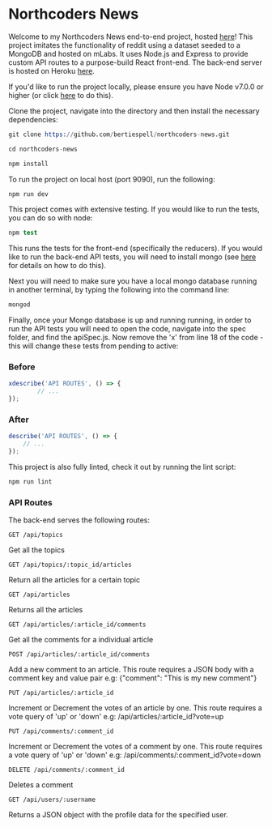 
# Northcoders News

Welcome to my Northcoders News end-to-end project, hosted [here](http://utopian-dreams.surge.sh/)! This project imitates the functionality of reddit using a dataset seeded to a MongoDB and hosted on mLabs. It uses Node.js and Express to provide custom API routes to a purpose-build React front-end. The back-end server is hosted on Heroku [here](https://pure-plateau-45897.herokuapp.com/api).

If you'd like to run the project locally, please ensure you have Node v7.0.0 or higher (or click [here](https://nodejs.org/en/download/) to do this).

Clone the project, navigate into the directory and then install the necessary dependencies:

```s
git clone https://github.com/bertiespell/northcoders-news.git 

cd northcoders-news

npm install

```

To run the project on local host (port 9090), run the following:

```s
npm run dev

```

This project comes with extensive testing. If you would like to run the tests, you can do so with node:

```s
npm test

```

This runs the tests for the front-end (specifically the reducers). If you would like to run the back-end API tests, you will need to install mongo (see [here](https://www.mongodb.com/download-center#community) for details on how to do this).

Next you will need to make sure you have a local mongo database running in another terminal, by typing the following into the command line:

```s
mongod

```

Finally, once your Mongo database is up and running running, in order to run the API tests you will need to open the code, navigate into the spec folder, and find the apiSpec.js. Now remove the 'x' from line 18 of the code - this will change these tests from pending to active:

### Before
```javascript
xdescribe('API ROUTES', () => {
        // ...
});

```

### After
```javascript
describe('API ROUTES', () => {
    // ...
});

```

This project is also fully linted, check it out by running the lint script:

```s
npm run lint

```

### API Routes

The back-end serves the following routes:

```
GET /api/topics
```
Get all the topics

```
GET /api/topics/:topic_id/articles
```
Return all the articles for a certain topic

```
GET /api/articles
```
Returns all the articles

```
GET /api/articles/:article_id/comments
```
Get all the comments for a individual article

```
POST /api/articles/:article_id/comments
```
Add a new comment to an article. This route requires a JSON body with a comment key and value pair
e.g: {"comment": "This is my new comment"}

```
PUT /api/articles/:article_id
```
Increment or Decrement the votes of an article by one. This route requires a vote query of 'up' or 'down'
e.g: /api/articles/:article_id?vote=up

```
PUT /api/comments/:comment_id
```
Increment or Decrement the votes of a comment by one. This route requires a vote query of 'up' or 'down'
e.g: /api/comments/:comment_id?vote=down

```
DELETE /api/comments/:comment_id
```
Deletes a comment

```
GET /api/users/:username
```
Returns a JSON object with the profile data for the specified user.

